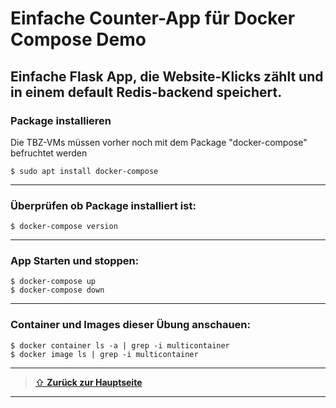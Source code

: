 # Einfache Counter-App für Docker Compose Demo

## Einfache Flask App, die Website-Klicks zählt und in einem default Redis-backend speichert. 

### Package installieren
Die TBZ-VMs müssen vorher noch mit dem Package "docker-compose" befruchtet werden

`$ sudo apt install docker-compose `

---

### Überprüfen ob Package installiert ist:<br>
`$ docker-compose version `

---

### App Starten und stoppen:<br>
`$ docker-compose up `<br>
`$ docker-compose down `

---

### Container und Images dieser Übung anschauen:
`$ docker container ls -a | grep -i multicontainer`<br>
`$ docker image ls | grep -i multicontainer`

---

> [⇧ **Zurück zur Hauptseite**](https://gitlab.com/ser-cal/docker-bootstrap/-/tree/main/)

---
